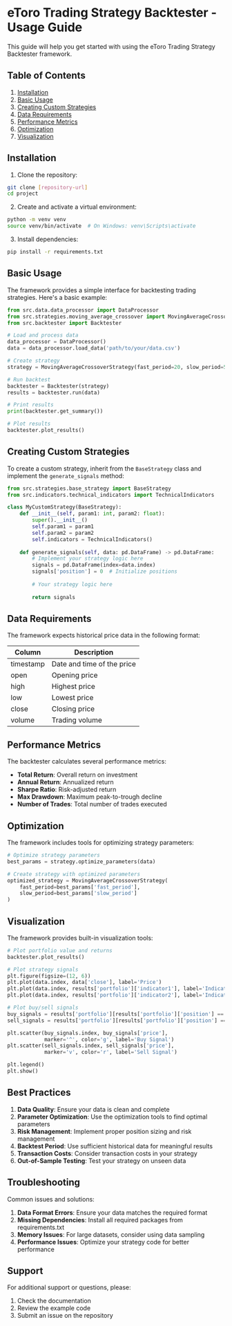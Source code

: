 # eToro Trading Strategy Backtester - Usage Guide

This guide will help you get started with using the eToro Trading Strategy Backtester framework.

## Table of Contents
1. [Installation](#installation)
2. [Basic Usage](#basic-usage)
3. [Creating Custom Strategies](#creating-custom-strategies)
4. [Data Requirements](#data-requirements)
5. [Performance Metrics](#performance-metrics)
6. [Optimization](#optimization)
7. [Visualization](#visualization)

## Installation

1. Clone the repository:
```bash
git clone [repository-url]
cd project
```

2. Create and activate a virtual environment:
```bash
python -m venv venv
source venv/bin/activate  # On Windows: venv\Scripts\activate
```

3. Install dependencies:
```bash
pip install -r requirements.txt
```

## Basic Usage

The framework provides a simple interface for backtesting trading strategies. Here's a basic example:

```python
from src.data.data_processor import DataProcessor
from src.strategies.moving_average_crossover import MovingAverageCrossoverStrategy
from src.backtester import Backtester

# Load and process data
data_processor = DataProcessor()
data = data_processor.load_data('path/to/your/data.csv')

# Create strategy
strategy = MovingAverageCrossoverStrategy(fast_period=20, slow_period=50)

# Run backtest
backtester = Backtester(strategy)
results = backtester.run(data)

# Print results
print(backtester.get_summary())

# Plot results
backtester.plot_results()
```

## Creating Custom Strategies

To create a custom strategy, inherit from the `BaseStrategy` class and implement the `generate_signals` method:

```python
from src.strategies.base_strategy import BaseStrategy
from src.indicators.technical_indicators import TechnicalIndicators

class MyCustomStrategy(BaseStrategy):
    def __init__(self, param1: int, param2: float):
        super().__init__()
        self.param1 = param1
        self.param2 = param2
        self.indicators = TechnicalIndicators()
    
    def generate_signals(self, data: pd.DataFrame) -> pd.DataFrame:
        # Implement your strategy logic here
        signals = pd.DataFrame(index=data.index)
        signals['position'] = 0  # Initialize positions
        
        # Your strategy logic here
        
        return signals
```

## Data Requirements

The framework expects historical price data in the following format:

| Column    | Description                |
|-----------|----------------------------|
| timestamp | Date and time of the price |
| open      | Opening price             |
| high      | Highest price             |
| low       | Lowest price              |
| close     | Closing price             |
| volume    | Trading volume            |

## Performance Metrics

The backtester calculates several performance metrics:

- **Total Return**: Overall return on investment
- **Annual Return**: Annualized return
- **Sharpe Ratio**: Risk-adjusted return
- **Max Drawdown**: Maximum peak-to-trough decline
- **Number of Trades**: Total number of trades executed

## Optimization

The framework includes tools for optimizing strategy parameters:

```python
# Optimize strategy parameters
best_params = strategy.optimize_parameters(data)

# Create strategy with optimized parameters
optimized_strategy = MovingAverageCrossoverStrategy(
    fast_period=best_params['fast_period'],
    slow_period=best_params['slow_period']
)
```

## Visualization

The framework provides built-in visualization tools:

```python
# Plot portfolio value and returns
backtester.plot_results()

# Plot strategy signals
plt.figure(figsize=(12, 6))
plt.plot(data.index, data['close'], label='Price')
plt.plot(data.index, results['portfolio']['indicator1'], label='Indicator 1')
plt.plot(data.index, results['portfolio']['indicator2'], label='Indicator 2')

# Plot buy/sell signals
buy_signals = results['portfolio'][results['portfolio']['position'] == 1]
sell_signals = results['portfolio'][results['portfolio']['position'] == -1]

plt.scatter(buy_signals.index, buy_signals['price'], 
            marker='^', color='g', label='Buy Signal')
plt.scatter(sell_signals.index, sell_signals['price'], 
            marker='v', color='r', label='Sell Signal')

plt.legend()
plt.show()
```

## Best Practices

1. **Data Quality**: Ensure your data is clean and complete
2. **Parameter Optimization**: Use the optimization tools to find optimal parameters
3. **Risk Management**: Implement proper position sizing and risk management
4. **Backtest Period**: Use sufficient historical data for meaningful results
5. **Transaction Costs**: Consider transaction costs in your strategy
6. **Out-of-Sample Testing**: Test your strategy on unseen data

## Troubleshooting

Common issues and solutions:

1. **Data Format Errors**: Ensure your data matches the required format
2. **Missing Dependencies**: Install all required packages from requirements.txt
3. **Memory Issues**: For large datasets, consider using data sampling
4. **Performance Issues**: Optimize your strategy code for better performance

## Support

For additional support or questions, please:
1. Check the documentation
2. Review the example code
3. Submit an issue on the repository 